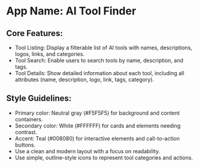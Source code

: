 # **App Name**: AI Tool Finder

## Core Features:

- Tool Listing: Display a filterable list of AI tools with names, descriptions, logos, links, and categories.
- Tool Search: Enable users to search tools by name, description, and tags.
- Tool Details: Show detailed information about each tool, including all attributes (name, description, logo, link, tags, category).

## Style Guidelines:

- Primary color: Neutral gray (#F5F5F5) for background and content containers.
- Secondary color: White (#FFFFFF) for cards and elements needing contrast.
- Accent: Teal (#008080) for interactive elements and call-to-action buttons.
- Use a clean and modern layout with a focus on readability.
- Use simple, outline-style icons to represent tool categories and actions.